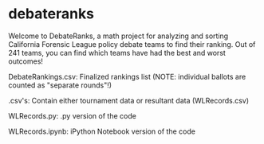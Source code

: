 # debateranks


Welcome to DebateRanks, a math project for analyzing and sorting California Forensic League policy debate teams to find their ranking. Out of 241 teams, you can find which teams have had the best and worst outcomes!

DebateRankings.csv: Finalized rankings list (NOTE: individual ballots are counted as "separate rounds"!)

.csv's: Contain either tournament data or resultant data (WLRecords.csv)

WLRecords.py: .py version of the code

WLRecords.ipynb: iPython Notebook version of the code
